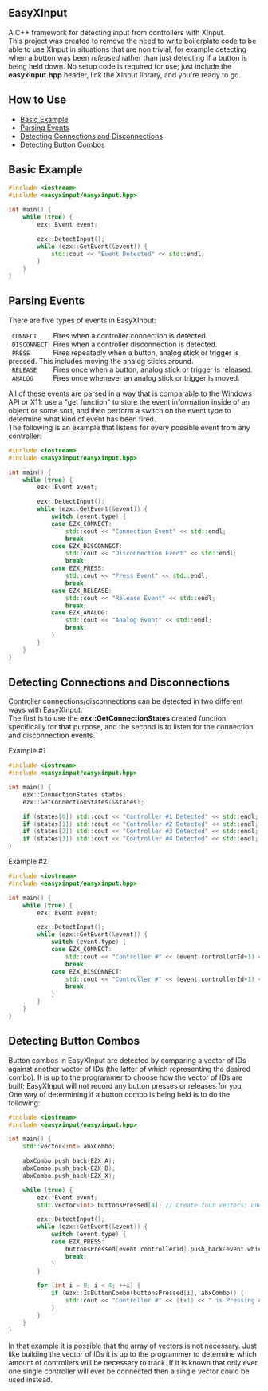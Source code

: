 EasyXInput
----------
A C++ framework for detecting input from controllers with XInput.  
This project was created to remove the need to write boilerplate code to be able to use XInput in situations that are non trivial, for example detecting when a button was been _released_ rather than just detecting if a button is being held down. No setup code is required for use; just include the __easyxinput.hpp__ header, link the XInput library, and you're ready to go.

How to Use
----------
* [Basic Example](#basic-example)
* [Parsing Events](#parsing-events)
* [Detecting Connections and Disconnections](#detecting-connections-and-disconnections)
* [Detecting Button Combos](#detecting-button-combos)

Basic Example
----------
```cpp
#include <iostream>
#include <easyxinput/easyxinput.hpp>

int main() {
    while (true) {
        ezx::Event event;

        ezx::DetectInput();
        while (ezx::GetEvent(&event)) {
            std::cout << "Event Detected" << std::endl;
        }
    }
}
```

Parsing Events
----------
There are five types of events in EasyXInput:  

```  CONNECT     ```  Fires when a controller connection is detected.  
```  DISCONNECT  ```  Fires when a controller disconnection is detected.  
```  PRESS       ```  Fires repeatadly when a button, analog stick or trigger is pressed. This includes moving the analog sticks around.  
```  RELEASE     ```  Fires once when a button, analog stick or trigger is released.  
```  ANALOG      ```  Fires once whenever an analog stick or trigger is moved.

All of these events are parsed in a way that is comparable to the Windows API or X11: use a "get function" to store the event information inside of an object or some sort, and then perform a switch on the event type to determine what kind of event has been fired.  
The following is an example that listens for every possible event from any controller:

```cpp
#include <iostream>
#include <easyxinput/easyxinput.hpp>

int main() {
    while (true) {
        ezx::Event event;

        ezx::DetectInput();
        while (ezx::GetEvent(&event)) {
            switch (event.type) {
            case EZX_CONNECT:
                std::cout << "Connection Event" << std::endl;
                break;
            case EZX_DISCONNECT:
                std::cout << "Disconnection Event" << std::endl;
                break;
            case EZX_PRESS:
                std::cout << "Press Event" << std::endl;
                break;
            case EZX_RELEASE:
                std::cout << "Release Event" << std::endl;
                break;
            case EZX_ANALOG:
                std::cout << "Analog Event" << std::endl;
                break;
            }
        }
    }
}
```

Detecting Connections and Disconnections
----------
Controller connections/disconnections can be detected in two different ways with EasyXInput.  
The first is to use the __ezx::GetConnectionStates__ created function specifically for that purpose, and the second is to listen for the connection and disconnection events.

Example #1  
```cpp
#include <iostream>
#include <easyxinput/easyxinput.hpp>

int main() {
    ezx::ConnectionStates states;
    ezx::GetConnectionStates(&states);

    if (states[0]) std::cout << "Controller #1 Detected" << std::endl;
    if (states[1]) std::cout << "Controller #2 Detected" << std::endl;
    if (states[2]) std::cout << "Controller #3 Detected" << std::endl;
    if (states[3]) std::cout << "Controller #4 Detected" << std::endl;
}
```

Example #2  
```cpp
#include <iostream>
#include <easyxinput/easyxinput.hpp>

int main() {
    while (true) {
        ezx::Event event;

        ezx::DetectInput();
        while (ezx::GetEvent(&event)) {
            switch (event.type) {
            case EZX_CONNECT:
                std::cout << "Controller #" << (event.controllerId+1) << " Connected" << std::endl;
                break;
            case EZX_DISCONNECT:
                std::cout << "Controller #" << (event.controllerId+1) << " Disconnected" << std::endl;
                break;
            }
        }
    }
}
```

Detecting Button Combos
----------
Button combos in EasyXInput are detected by comparing a vector of IDs against another vector of IDs (the latter of which representing the desired combo). It is up to the programmer to choose how the vector of IDs are built; EasyXInput will not record any button presses or releases for you.  
One way of determining if a button combo is being held is to do the following:

```cpp
#include <iostream>
#include <easyxinput/easyxinput.hpp>

int main() {
    std::vector<int> abxCombo;

    abxCombo.push_back(EZX_A);
    abxCombo.push_back(EZX_B);
    abxCombo.push_back(EZX_X);

    while (true) {
        ezx::Event event;
        std::vector<int> buttonsPressed[4]; // Create four vectors; one for each possible controller.

        ezx::DetectInput();
        while (ezx::GetEvent(&event)) {
            switch (event.type) {
            case EZX_PRESS:
                buttonsPressed[event.controllerId].push_back(event.which);
                break;
            }
        }

        for (int i = 0; i < 4; ++i) {
            if (ezx::IsButtonCombo(buttonsPressed[i], abxCombo)) {
                std::cout << "Controller #" << (i+1) << " is Pressing ABX Combo" << std::endl;
            }
        }
    }
}
```

In that example it is possible that the array of vectors is not necessary. Just like building the vector of IDs it is up to the programmer to determine which amount of controllers will be necessary to track. If it is known that only ever one single controller will ever be connected then a single vector could be used instead.